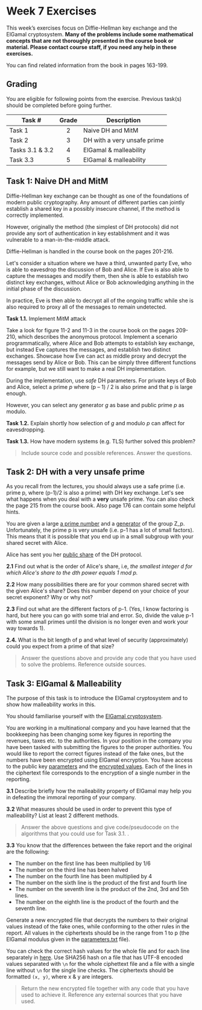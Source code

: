 # Week 7 Exercises

This week’s exercises focus on Diffie-Hellman key exchange and the ElGamal cryptosystem. **Many of the problems include some mathematical concepts that are not thoroughly presented in the course book or material. Please contact course staff, if you need any help in these exercises.**

You can find related information from the book in pages 163-199. 

## Grading

You are eligible for following points from the exercise. Previous task(s) should be completed before going further.

Task #|Grade|Description|
-----|:---:|-----------|
Task 1 | 2 |  Naive DH and MitM
Task 2 | 3 | DH with a very unsafe prime
Tasks 3.1 & 3.2 | 4 | ElGamal & malleability
Task 3.3| 5 | ElGamal & malleability

## Task 1: Naive DH and MitM ##

Diffie-Hellman key exchange can be thought as one of the foundations of modern public cryptography. Any amount of different parties can jointly establish a shared key in a possibly insecure channel, if the method is correctly implemented.

However, originally the method (the simplest of DH protocols) did not provide any sort of authentication in key establishment and it was vulnerable to a man-in-the-middle attack.

Diffie-Hellman is handled in the course book on the pages 201-216.

Let's consider a situation where we have a third, unwanted party Eve, who is able to eavesdrop the discussion of Bob and Alice. If Eve is also able to capture the messages and modify them, then she is able to establish two distinct key exchanges, without Alice or Bob acknowledging anything in the initial phase of the discussion.

In practice, Eve is then able to decrypt all of the ongoing traffic while she is also required to proxy all of the messages to remain undetected.

**Task 1.1.** Implement MitM attack

Take a look for figure 11-2 and 11-3 in the course book on the pages 209-210, which describes the anonymous protocol. Implement a scenario programmatically, where Alice and Bob attempts to establish key exchange, but instead Eve captures the messages, and establish two distinct exchanges. Showcase how Eve can act as middle proxy and decrypt the messages send by Alice or Bob. This can be simply three different functions for example, but we still want to make a real DH implementation.

During the implementation, use *safe* DH parameters. For private keys of Bob and Alice, select a prime *p* where (p – 1) / 2 is also prime and that p is large enough.


However, you can select any generator *g* as base and public prime *p* as modulo. 

**Task 1.2.** Explain shortly how selection of *g* and modulo *p* can affect for eavesdropping. 


**Task 1.3.** How have modern systems (e.g. TLS) further solved this problem?

> Include source code and possible references. Answer the questions.

## Task 2: DH with a very unsafe prime ##

As you recall from the lectures, you should always use a safe prime (i.e. prime p, where (p-1)/2 is also a prime) with DH key exchange. Let's see what happens when you deal with a **very** unsafe prime. You can also check the page 215 from the course book. Also page 176 can contain some helpful hints.

You are given a large [a prime number](t2_files/unsafe_p.txt) and a [generator](t2_files/generator.txt) of the group Z_p. Unfortunately, the prime p is very unsafe (i.e. p-1 has a lot of small factors). This means that it is possible that you end up in a small subgroup with your shared secret with Alice.

Alice has sent you her [public share](t2_files/unsafe_ga.txt) of the DH protocol. 

**2.1** Find out what is the order of Alice's share, i.e, *the smallest integer d for which Alice's share to the dth power equals 1 mod p.*

**2.2** How many possibilities there are for your common shared secret with the given Alice's share? Does this number depend on your choice of your secret exponent? Why or why not?

**2.3** Find out what are the different factors of p-1. (Yes, I know factoring is hard, but here you can go with some trial and error. So, divide the value p-1 with some small primes until the division is no longer even and work your way towards 1). 

**2.4.** What is the bit length of p and what level of security (approximately) could you expect from a prime of that size?

> Answer the questions above and provide any code that you have used to solve the problems. Reference outside sources.

## Task 3: ElGamal & Malleability ##
The purpose of this task is to introduce the ElGamal cryptosystem and to show how malleability works in this.

You should familiarise yourself with the [ElGamal cryptosystem](https://en.wikipedia.org/wiki/ElGamal_encryption).

You are working in a multinational company and you have learned that the bookkeeping has been changing some key figures in reporting the revenues, taxes etc. to the authorities. In your position in the company you have been tasked with submitting the figures to the proper authorities. You would like to report the correct figures instead of the fake ones, but the numbers have been encrypted using ElGamal encryption. You have access to the public key [parameters](t3_files/parameters.txt) and the [encrypted values](t3_files/ciphertexts.txt). Each of the lines in the ciphertext file corresponds to the encryption of a single number in the reporting.

**3.1** Describe briefly how the malleability property of ElGamal may help you in defeating the immoral reporting of your company.

**3.2** What measures should be used in order to prevent this type of malleability? List at least 2 different methods.

> Answer the above questions and give code/pseudocode on the algorithms that you could use for Task 3.1. .

**3.3** You know that the differences between the fake report and the original are the following:
* The number on the first line has been multiplied by 1/6
* The number on the third line has been halved
* The number on the fourth line has been multiplied by 4
* The number on the sixth line is the product of the first and fourth line
* The number on the seventh line is the product of the 2nd, 3rd and 5th lines.
* The number on the eighth line is the product of the fourth and the seventh line.

Generate a new encrypted file that decrypts the numbers to their original values instead of the fake ones, while conforming to the other rules in the report.
All values in the ciphertexts should be in the range from 1 to p (the ElGamal modulus given in the [parameters.txt](t3_files/parameters.txt) file).

You can check the correct hash values for the whole file and for each line separately in [here](t3_files/hash_solutions.txt). Use SHA256 hash on a file that has UTF-8 encoded values separated with `\n` for the whole ciphettext file and a file with a single line without `\n` for the single line checks. The ciphertexts should be formatted `(x, y)`, where x & y are integers.

> Return the new encrypted file together with any code that you have used to achieve it. Reference any external sources that you have used.

